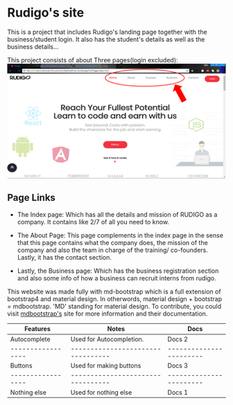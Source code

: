 # Rudigo's site

This is a project that includes Rudigo's landing page together with the business/student login. It also has the student's details 
as well as the business details...

This project consists of about Three pages(login excluded):
![Rudigo.com](/img/readme.PNG)
## Page Links

- The Index page: Which has all the details and mission of RUDIGO as a company. It contains like 2/7 of all you need to know.

- The About Page: This page complements in the index page in the sense that this page contains what the company does, the mission of the company and also the team in charge of the training/ co-founders. Lastly, it has the contact section.

- Lastly, the Business page: Which has the business registration section and also some info of how a business can recruit interns from rudigo.

This website was made fully with md-bootstrap which is a full extension of bootstrap4 and material design. In otherwords, material design + bootstrap = mdbootstrap. 'MD' standing for material design.
To contribute, you could visit [mdbootstrap's](http://mdbootstrap.com) site for more information and their documentation.

| Features        | Notes                           | Docs                  |
|-----------------|---------------------------------|-----------------------|
| Autocomplete    | Used for Autocompletion.        | Docs 2                |
|-----------------|---------------------------------|-----------------------|
| Buttons         | Used for making buttons         | Docs 3                |
|-----------------|---------------------------------|-----------------------|
| Nothing else    | Used for nothing else           | Docs 1                |